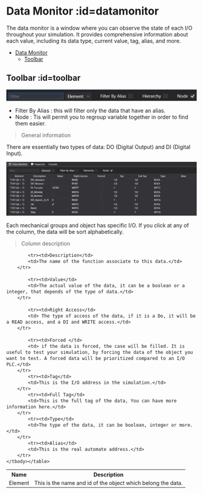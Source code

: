 # Data Monitor :id=datamonitor

   The data monitor is a window where you can observe the state of each I/O throughout your simulation. It provides comprehensive information about each value, including its data type, current value, tag, alias, and more.
   
- [Data Monitor](#datamonitor)
	- [Toolbar](#toolbar)
   

## Toolbar :id=toolbar
   
![New](Images/datatoolbar.png)
   
- Filter By Alias : this will filter only the data that have an alias.
- Node : Tis will permit you to regroup variable together in order to find them easier.
   
> General information
   
   There are essentially two types of data: DO (Digital Output) and DI (Digital Input).
   
![New](Images/Data.png)
   
   Each mechanical groups and object has specific I/O.
   If you click at any of the column, the data will be sort alphabetically.
   
> Column description

<table>
        <tbody><tr>
            <th>Name</th>
            <th>Description</th>
        </tr>
        <tr>
            <td>Element</td>
            <td>This is the name and id of the object which belong the data.</td>
        </tr>
        
            <tr><td>Description</td>
            <td>The name of the function associate to this data.</td>
        </tr>
        
            <tr><td>Value</td>
            <td>The actual value of the data, it can be a boolean or a integer, that depends of the type of data.</td>
        </tr>
        
            <tr><td>Right Access</td>
            <td> The type of access of the data, if it is a Do, it will be a READ access, and a DI and WRITE access.</td>
        </tr>
        
            <tr><td>Forced </td>
            <td> if the data is forced, the case will be filled. It is useful to test your simulation, by forcing the data of the object you want to test. A forced data will be prioritized compared to an I/O PLC.</td>
        </tr>
            <tr><td>Tag</td>
            <td>This is the I/O address in the simulation.</td>
        </tr>
            <tr><td>Full Tag</td>
            <td>This is the full tag of the data, You can have more information here.</td>
        </tr>
            <tr><td>Type</td>
            <td>The type of the data, it can be boolean, integer or more.</td>
        </tr>
            <tr><td>Alias</td>
            <td>This is the real automate address.</td>
        </tr>
    </tbody></table>




